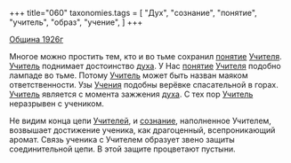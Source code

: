 +++
title="060"
taxonomies.tags = [
 "Дух",
 "сознание",
 "понятие",
 "учитель",
 "образ",
 "учение",
]
+++

[Община 1926г](/agni/1926)

Многое можно простить тем, кто и во тьме сохранил [понятие](/tags/понятие) [Учителя](/tags/учитель). [Учитель](/tags/учитель) поднимает достоинство [духа](/tags/Дух). У Нас [понятие](/tags/понятие) [Учителя](/tags/учитель) подобно лампаде во тьме. Потому [Учитель](/tags/учитель) может быть назван маяком ответственности. Узы [Учения](/tags/учение) подобны верёвке спасательной в горах. [Учитель](/tags/учитель) является с момента зажжения [духа](/tags/Дух). С тех пор [Учитель](/tags/учитель) неразрывен с учеником.   

Не видим конца цепи [Учителей](/tags/учитель), и [сознание](/tags/сознание), наполненное Учителем, возвышает достижение ученика, как драгоценный, всепроникающий аромат. Связь ученика с Учителем образует звено защиты соединительной цепи. В этой защите процветают пустыни.   

